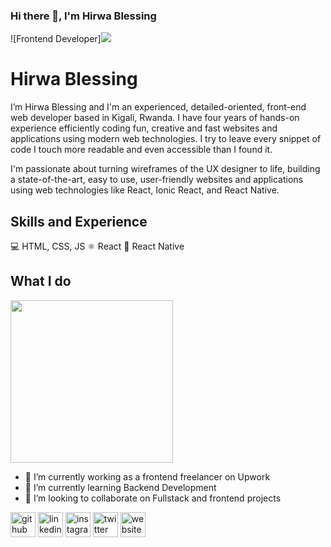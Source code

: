 ### Hi there 👋, I'm Hirwa Blessing
![Frontend Developer]<img src="https://www.upwork.com/profile-portraits/c1PiGxcF78cUIHC_Ubhr8_frl8x5EGcaJITVfOF8iOadSQdEUtCYN8FOYdXznnIcGR"/>

# Hirwa Blessing
I’m Hirwa Blessing and I'm an experienced, detailed-oriented, front-end web developer based in Kigali, Rwanda. I have four years of hands-on experience efficiently coding fun, creative and fast websites and applications using modern web technologies. I try to leave every snippet of code I touch more readable and even accessible than I found it.

I'm passionate about turning wireframes of the UX designer to life, building a state-of-the-art, easy to use, user-friendly websites and applications using web technologies like React, Ionic React,  and React Native.

## Skills and Experience
💻 HTML, CSS, JS
⚛ React
📱 React Native

## What I do 
<a link="https://hirwa-blessing.netlify.app"><img src="https://media2.giphy.com/media/PmAjqmm4beKervYzFr/200.webp?cid=ecf05e47xgaz7ge5lfjy1p8oxgud0qncznwnutwxqcpsd2ec&rid=200.webp" width="260" />

- 🔭 I’m currently working as a frontend freelancer on Upwork
- 🌱 I’m currently learning Backend Development 
- 👯 I’m looking to collaborate on Fullstack and frontend projects  

[<img src='https://cdn.jsdelivr.net/npm/simple-icons@3.0.1/icons/github.svg' alt='github' height='40'>](https://github.com/https://github.com/hirwablessing/)  [<img src='https://cdn.jsdelivr.net/npm/simple-icons@3.0.1/icons/linkedin.svg' alt='linkedin' height='40'>](https://www.linkedin.com/in/https://www.linkedin.com/in/hirwa-blessing-086749188//)  [<img src='https://cdn.jsdelivr.net/npm/simple-icons@3.0.1/icons/instagram.svg' alt='instagram' height='40'>](https://www.instagram.com/https://www.instagram.com/blessingartcreator//)  [<img src='https://cdn.jsdelivr.net/npm/simple-icons@3.0.1/icons/twitter.svg' alt='twitter' height='40'>](https://twitter.com/graphicblessing)  [<img src='https://cdn.jsdelivr.net/npm/simple-icons@3.0.1/icons/icloud.svg' alt='website' height='40'>](https://hirwa-blessing.netlify.app/)  
